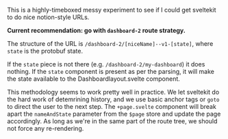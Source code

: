 This is a highly-timeboxed messy experiment to see if I could get sveltekit to do nice notion-style URLs.

**Current recommendation: go with `dashboard-2` route strategy.**

The structure of the URL is `/dashboard-2/[niceName]--v1-[state]`, where `state` is the protobuf state.

If the `state` piece is not there (e.g. `/dashboard-2/my-dashboard`) it does nothing. If the `state` component is present
as per the parsing, it will make the state available to the Dashboardlayout.svelte component.

This methodology seems to work pretty well in practice. We let sveltekit do the hard work of
detemrining history, and we use basic anchor tags or `goto` to direct the user to the next step.
The `+page.svelte` component will break apart the `nameAndState` parameter from the `$page` store
and update the page accordingly. As long as we're in the same part of the route tree, we should not force
any re-rendering.
